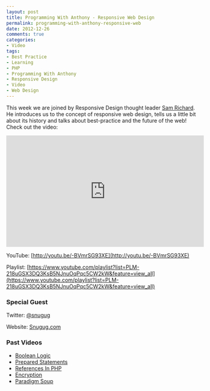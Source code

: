 ```yaml
---
layout: post
title: Programming With Anthony - Responsive Web Design
permalink: programming-with-anthony-responsive-web
date: 2012-12-26
comments: true
categories:
- Video
tags:
- Best Practice
- Learning
- PHP
- Programming With Anthony
- Responsive Design
- Video
- Web Design
---
```


This week we are joined by Responsive Design thought leader [Sam Richard](https://twitter.com/snugug). He introduces us to the concept of responsive web design, tells us a little bit about its history and talks about best-practice and the future of the web! Check out the video:
<!--more-->


<iframe allowfullscreen="allowfullscreen" frameborder="0" height="295" src="http://www.youtube.com/embed/-BVmrSG93XE" width="525"></iframe>

YouTube: [http://youtu.be/-BVmrSG93XE](http://youtu.be/-BVmrSG93XE)


Playlist: [https://www.youtube.com/playlist?list=PLM-218uGSX3DQ3KsB5NJnuOqPqc5CW2kW&feature=view_all](https://www.youtube.com/playlist?list=PLM-218uGSX3DQ3KsB5NJnuOqPqc5CW2kW&feature=view_all)

### Special Guest


Twitter: [@snugug](https://twitter.com/snugug)


Website: [Snugug.com](http://www.snugug.com/)

### Past Videos


 * [Boolean Logic](https://www.youtube.com/watch?v=udOU0gagZqg)
 * [Prepared Statements](https://www.youtube.com/watch?v=nLinqtCfhKY)
 * [References In PHP](https://www.youtube.com/watch?v=_YZIBWQr_yk)
 * [Encryption](https://www.youtube.com/watch?v=RLmuFlDygn0)
 * [Paradigm Soup](https://www.youtube.com/watch?v=CV4vPsEizJM)
